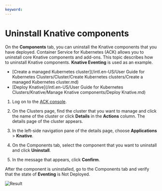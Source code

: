 ```yaml
---
keyword: 
---
```


# Uninstall Knative components

On the **Components** tab, you can uninstall the Knative components that you have deployed. Container Service for Kubernetes \(ACK\) allows you to uninstall core Knative components and add-ons. This topic describes how to uninstall Knative components. **Knative Eventing** is used as an example.

-   [Create a managed Kubernetes cluster](/intl.en-US/User Guide for Kubernetes Clusters/Cluster/Create Kubernetes clusters/Create a managed Kubernetes cluster.md)
-   [Deploy Knative](/intl.en-US/User Guide for Kubernetes Clusters/Knative/Manage Knative components/Deploy Knative.md)

1.  Log on to the [ACK console](https://cs.console.aliyun.com).

2.  On the Clusters page, find the cluster that you want to manage and click the name of the cluster or click **Details** in the **Actions** column. The details page of the cluster appears.

3.  In the left-side navigation pane of the details page, choose **Applications** \> **Knative**.

4.  On the Components tab, select the component that you want to uninstall and click **Uninstall**.

5.  In the message that appears, click **Confirm**.


After the component is uninstalled, go to the Components tab and verify that the state of **Eventing** is Not Deployed.

![Result](https://static-aliyun-doc.oss-accelerate.aliyuncs.com/assets/img/en-US/2065359951/p48925.png)

